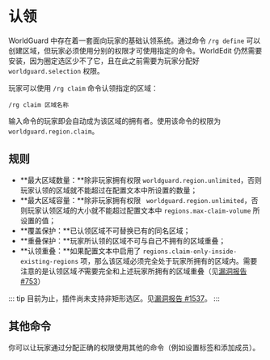 # 认领

WorldGuard 中存在着一套面向玩家的基础认领系统。通过命令 `/rg define` 可以创建区域，但玩家必须使用分别的权限才可使用指定的命令。WorldEdit 仍然需要安装，因为圈定选区少不了它，且在此之前需要为玩家分配好 `worldguard.selection` 权限。

玩家可以使用 `/rg claim` 命令认领指定的区域：
```
/rg claim 区域名称
```

输入命令的玩家即会自动成为该区域的拥有者。使用该命令的权限为 `worldguard.region.claim`。

## 规则

* **最大区域数量：**除非玩家拥有权限 `worldguard.region.unlimited`，否则玩家认领的区域就不能超过在配置文本中所设置的数量；
* **最大区域容量：**除非玩家拥有权限 ` worldguard.region.unlimited`，否则玩家认领区域的大小就不能超过配置文本中 `regions.max-claim-volume` 所设置的值；
* **覆盖保护：**已认领区域不可替换已有的同名区域；
* **重叠保护：**玩家所认领的区域不可与自己不拥有的区域重叠；
* **认领重叠：**如果配置文本中启用了 `regions.claim-only-inside-existing-regions` 项，那么该区域必须完全处于玩家所拥有的区域内。需要注意的是认领区域*不*需要完全和上述玩家所拥有的区域重叠（见[漏洞报告 #753](https://github.com/EngineHub/WorldGuard/issues/753)）

::: tip
目前为止，插件尚未支持非矩形选区。见[漏洞报告 #1537](https://github.com/EngineHub/WorldGuard/issues/1537)。
:::

## 其他命令

你可以让玩家通过分配正确的权限使用其他的命令（例如设置标签和添加成员）。
